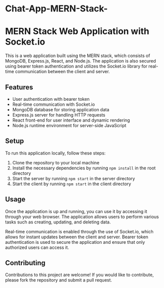 # Chat-App-MERN-Stack-

# MERN Stack Web Application with Socket.io

This is a web application built using the MERN stack, which consists of MongoDB, Express.js, React, and Node.js. The application is also secured using bearer token authentication and utilizes the Socket.io library for real-time communication between the client and server.

## Features

- User authentication with bearer token
- Real-time communication with Socket.io
- MongoDB database for storing application data
- Express.js server for handling HTTP requests
- React front-end for user interface and dynamic rendering
- Node.js runtime environment for server-side JavaScript

## Setup

To run this application locally, follow these steps:

1. Clone the repository to your local machine
2. Install the necessary dependencies by running `npm install` in the root directory
3. Start the server by running `npm start` in the server directory
4. Start the client by running `npm start` in the client directory

## Usage

Once the application is up and running, you can use it by accessing it through your web browser. The application allows users to perform various tasks such as creating, updating, and deleting data.

Real-time communication is enabled through the use of Socket.io, which allows for instant updates between the client and server. Bearer token authentication is used to secure the application and ensure that only authorized users can access it.

## Contributing

Contributions to this project are welcome! If you would like to contribute, please fork the repository and submit a pull request.
